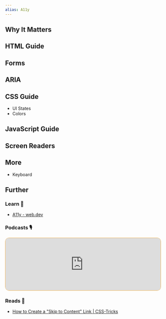 ```yaml
---
alias: A11y
---
```


## Why It Matters

## HTML Guide

## Forms

## ARIA

## CSS Guide

- UI States
- Colors

## JavaScript Guide

## Screen Readers

## More

- Keyboard

## Further

### Learn 🧠

- [A11y - web.dev](https://web.dev/learn/accessibility/)

### Podcasts 🎙

<iframe style='margin-bottom: .5rem; display: block; height: 170px; width: 100%; border: 1px solid #edae49; border-radius: .75rem; box-sizing: content-box' src='https://podverse.fm/embed/player?episodeId=aY5Uf5C8sqG' title='Podverse Embed Player' class='pv-embed-player'>JS Party - 10 A11y Mistakes to Avoid</iframe>

### Reads 📄

- [How to Create a "Skip to Content" Link | CSS-Tricks](https://css-tricks.com/how-to-create-a-skip-to-content-link/)